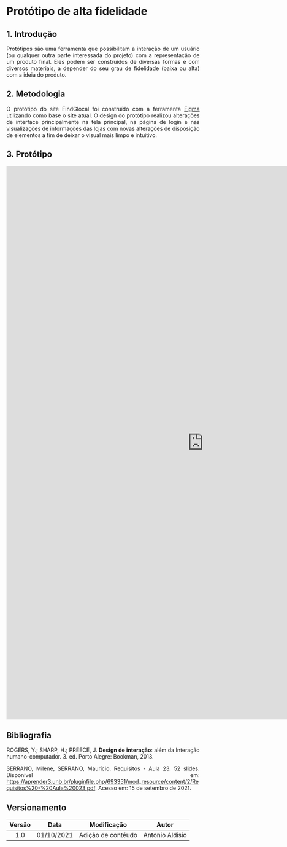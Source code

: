 # Protótipo de alta fidelidade 

## 1. Introdução
<p align="justify"> Protótipos são uma ferramenta que possibilitam a interação de um usuário (ou qualquer outra parte interessada do projeto) com a representação de um produto final. Eles podem ser construídos de diversas formas e com diversos materiais, a depender do seu grau de fidelidade (baixa ou alta) com a ideia do produto. </p>

## 2. Metodologia
<p align="justify"> O protótipo do site FindGlocal foi construído com a ferramenta <a href = "https://www.figma.com/">Figma</a> utilizando como base o site atual. O design do protótipo realizou alterações de interface principalmente na tela principal, na página de login e nas visualizações de informações das lojas  com novas alterações de disposição de elementos a fim de deixar o visual mais limpo e intuitivo. </p>


## 3. Protótipo
<iframe style="border: 1px solid rgba(0, 0, 0, 0.1);" width="1024" height="1440" 
src="https://www.figma.com/embed?embed_host=share&url=https%3A%2F%2Fwww.figma.com%2Fproto%2FEr6N7wtVUnhYSayVsmm7u9%2FE-commerce-Web-design-Community%3Fnode-id%3D21%253A134%26scaling%3Dmin-zoom%26page-id%3D0%253A1" ></iframe>




## Bibliografia <a id="Bibliografia"></a>
<p align="justify"> ROGERS, Y.; SHARP, H.; PREECE, J. <b>Design de interação</b>: além da Interação humano-computador. 3. ed. Porto Alegre: Bookman, 2013. </p>
<p align="justify"> SERRANO, Milene, SERRANO, Maurício. Requisitos - Aula 23. 52 slides. Disponível em: <a href = "https://aprender3.unb.br/pluginfile.php/693351/mod_resource/content/2/Requisitos%20-%20Aula%20023.pdf">https://aprender3.unb.br/pluginfile.php/693351/mod_resource/content/2/Requisitos%20-%20Aula%20023.pdf</a>. Acesso em: 15 de setembro de 2021. </p>

## Versionamento
<center>

| Versão | Data | Modificação | Autor |
|:--:|:--:|:--:|:--:|
|1.0 | 01/10/2021 | Adição de contéudo| Antonio Aldisio| 



</center>